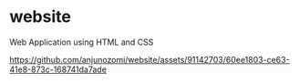 # website
Web Application using HTML and CSS

https://github.com/anjunozomi/website/assets/91142703/60ee1803-ce63-41e8-873c-168741da7ade
